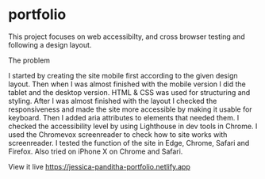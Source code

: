 # portfolio
This project focuses on web accessibilty, and cross browser testing and following a design layout.


The problem

I started by creating the site mobile first according to the given design layout. Then when I was almost finished with the mobile version I did the tablet and the desktop version. HTML & CSS was used for structuring and styling. After I was almost finished with the layout I checked the responsiveness and made the site more accessible by making it usable for keyboard. Then I added aria attributes to elements that needed them. I checked the accessibility level by using Lighthouse in dev tools in Chrome. I used the Chromevox screenreader to check how to site works with screenreader. I tested the function of the site in Edge, Chrome, Safari and Firefox. Also tried on iPhone X on Chrome and Safari. 


View it live
https://jessica-panditha-portfolio.netlify.app
